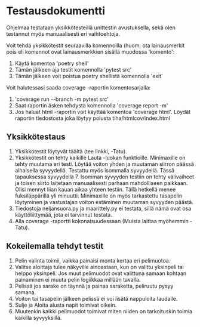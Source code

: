# Testausdokumentti

Ohjelmaa testataan yksikkötesteillä unittestin avustuksella, sekä olen testannut myös manuaalisesti eri vaihtoehtoja.

Voit tehdä yksikkötestit seuraavilla komennoilla (huom: ota lainausmerkit pois eli komennot ovat lainausmerkkien sisällä muodossa 'komento':
1. Käytä komentoa 'poetry shell'
2. Tämän jälkeen aja testit komennolla 'pytest src'
3. Tämän jälkeen voit poistua poetry shellistä komennolla 'exit'

Voit halutessasi saada coverage -raportin komentosarjalla:
1. 'coverage run --branch -m pytest src'
2. Saat raportin äsken tehdystä komennolla 'coverage report -m'
3. Jos haluat html -raportin voit käyttää komentoa 'coverage html'. Löydät raportin tiedostosta joka löytyy polusta tiha/htmlcov/index.html

## Yksikkötestaus

1. Yksikkötestit löytyvät täältä (tee linkki, -Tatu).
2. Yksikkötestit on tehty kaikille Lauta -luokan funktioille. Minimaxille on tehty muutama eri
testi. Löytää voiton yhden ja muutaman siirron päässä alhaisella syvyydellä. Testattu myös isommalla syvyydellä. Tässä tapauksessa syvyydellä 7. Isomman syvyyden testiin on tehty välivaiheet ja toisen siirto laitetaan manuaalisesti parhaan mahdolliseen paikkaan. Olisi mennyt liian kauan aikaa yhteen testiin. Tällä hetkellä menee fuksiläppärillä yli minuutti. Minimaxille on myös tarkastettu tasapelin löytyminen ja vastustajan voiton estäminen muutaman syvyyden päästä.
3. Tiedostoja neljansuora.py ja maarittely.py ei testata, sillä nämä ovat osa käyttöliittymää, jota ei tarvinnut testata.
4. Alla coverage -raportti kokonaisuudessaan (Muista laittaa myöhemmin -Tatu). 

## Kokeilemalla tehdyt testit

1. Pelin valinta toimii, vaikka painaisi monta kertaa eri pelimuotoa.
2. Valitse aloittaja tulee näkyville ainoastaan, kun on valittu yksinpeli tai helppo yksinpeli. Jos muut pelimuodot ovat valittuna samaan kohtaan painaminen ei muuta pelin logiikkaa millään tavalla.
3. Pelissä jos sarake on täynnä ja painaa saraketta, peliruutu pysyy samana.
4. Voiton tai tasapelin jälkeen pelissä ei voi lisätä nappuloita laudalle.
5. Sulje ja Aloita alusta napit toimivat oikein.
6. Muutenkin kaikki pelimuodot toimivat miten niiden on tarkoituskin toimia kaikilla syvyyksillä.
